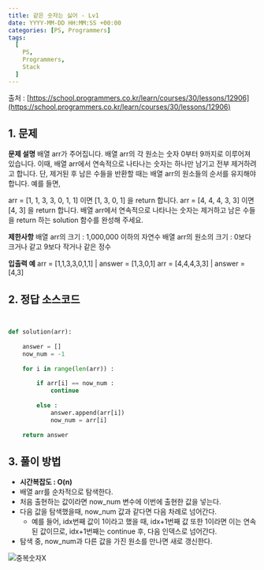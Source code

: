 ```yaml
---
title: 같은 숫자는 싫어 - Lv1
date: YYYY-MM-DD HH:MM:SS +00:00
categories: [PS, Programmers]
tags:
  [
    PS,
    Programmers,
    Stack
  ]
---
```


출처 : [https://school.programmers.co.kr/learn/courses/30/lessons/12906](https://school.programmers.co.kr/learn/courses/30/lessons/12906)

## 1. 문제
**문제 설명**
배열 arr가 주어집니다. 배열 arr의 각 원소는 숫자 0부터 9까지로 이루어져 있습니다. 이때, 배열 arr에서 연속적으로 나타나는 숫자는 하나만 남기고 전부 제거하려고 합니다. 단, 제거된 후 남은 수들을 반환할 때는 배열 arr의 원소들의 순서를 유지해야 합니다. 예를 들면,

arr = [1, 1, 3, 3, 0, 1, 1] 이면 [1, 3, 0, 1] 을 return 합니다.
arr = [4, 4, 4, 3, 3] 이면 [4, 3] 을 return 합니다.
배열 arr에서 연속적으로 나타나는 숫자는 제거하고 남은 수들을 return 하는 solution 함수를 완성해 주세요.

**제한사항**
배열 arr의 크기 : 1,000,000 이하의 자연수
배열 arr의 원소의 크기 : 0보다 크거나 같고 9보다 작거나 같은 정수

**입출력 예**
arr = [1,1,3,3,0,1,1]	| answer = [1,3,0,1]
arr	= [4,4,4,3,3] | answer = [4,3]

## 2. 정답 소스코드

```python


def solution(arr):
    
    answer = []
    now_num = -1
    
    for i in range(len(arr)) :
        
        if arr[i] == now_num :
            continue
            
        else :
            answer.append(arr[i])
            now_num = arr[i]
    
    return answer
```

## 3. 풀이 방법
- **시간복잡도 : O(n)**
- 배열 arr를 순차적으로 탐색한다.
- 처음 출현하는 값이라면 now_num 변수에 이번에 출현한 값을 넣는다.
- 다음 값을 탐색했을때, now_num 값과 같다면 다음 차례로 넘어간다.
  - 예를 들어, idx번째 값이 1이라고 했을 때, idx+1번째 값 또한 1이라면 이는 연속된 값이므로, idx+1번째는 continue 후, 다음 인덱스로 넘어간다.
- 탐색 중, now_num과 다른 값을 가진 원소를 만나면 새로 갱신한다.

![중복숫자X](https://github.com/KimHyungkeun/KimHyungkeun.github.io/assets/12759500/981472b0-784a-4264-86f4-fa80f75e75a4)

